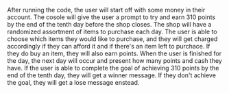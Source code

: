 After running the code, the user will start off with some money in their account. The cosole will give the user a prompt to try and earn 310 points by the end of the tenth day before the shop closes. 
The shop will have a randomized assortment of items to purchase each day. 
The user is able to choose which items they would like to purchase, and they will get charged accordingly if they can afford it and if there's an item left to purchace. If they do buy an item, they will also earn points.
When the user is finished for the day, the next day will occur and present how many points and cash they have. 
If the user is able to complete the goal of achieving 310 points by the end of the tenth day, they will get a winner message. If they don't achieve the goal, they will get a lose message enstead.
